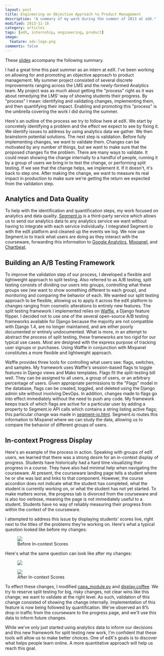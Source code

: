```yaml
---
layout: post
title: Engineering an Objective Approach to Product Management
description: "A summary of my work during the summer of 2013 at edX."
modified: 2013-11-16
category: articles
tags: [edX, internship, engineering, product]
image:
  feature: edx-logo.png
comments: false
---
```


These [slides](https://docs.google.com/presentation/d/1RyP2hFUDIWPWpLxAbitOT-Rf3Xf4P9KJXpRLKjcUJe8/edit?usp=sharing) accompany the following summary.

I had a great time this past summer as an intern at edX. I've been working on allowing for and promoting an objective approach to product management. My summer project consisted of several discrete improvements ranging across the LMS and the newly-formed Analytics team. My project was as much about getting the "process" right as it was about remedying the LMS' way of showing students their progress. By "process" I mean: identifying and validating changes, implementing them, and then quantifying their impact. Enabling and promoting this "process" is the umbrella covering the work I did during the summer.

Here's an outline of the process we try to follow here at edX. We start by concretely identifying a problem and the effect we expect to see by fixing it. We identify issues to address by using analytics data we gather. We then brainstorm potential solutions. The next step is validation. Before fully implementing changes, we want to validate them. Changes can be motivated by any number of things, but we want to make sure that the proposed changes fix the problem. There are many ways to validate. It could mean showing the change internally to a handful of people, running it by a group of users we bring in to test the change, or performing split testing. If we see that the change helps, we implement it. If it doesn't, it's back to step one. After making the change, we want to measure its real impact in production to make sure we're getting the return we expected from the validation step.

## Analytics and Data Quality

To help with the identification and quantification steps, my work focused on analytics and data quality. [Segment.io](https://segment.io/) is a third-party service which allows us to send our analytics data to any analytics service we want without having to integrate with each service individually. I integrated Segment.io with the edX platform and cleaned up the events we log. We now use Segment.io to track what users are doing as they interact with the courseware, forwarding this information to [Google Analytics](http://www.google.com/analytics/), [Mixpanel](https://mixpanel.com), and [Chartbeat](https://chartbeat.com/).

## Building an A/B Testing Framework

To improve the validation step of our process, I developed a flexible and 
lightweight approach to split testing. Also referred to as A/B testing, split testing consists of dividing our users into groups, controlling what these groups see (we want to show something different to each group), and monitoring and comparing the behavior of each. We wanted our split testing approach to be flexible, allowing us to apply it across the edX platform to changes ranging from cosmetic alterations to entirely new features. The split testing framework I implemented relies on [Waffle](http://waffle.readthedocs.org/en/latest/index.html), a Django feature flipper. I decided not to use one of the several open-source A/B testing frameworks available for Django because the majority are not compatible with Django 1.4, are no longer maintained, and are either poorly documented or entirely undocumented. What is more, in an attempt to abstract the process of split testing, these frameworks are too rigid for our typical use cases. Most are designed with the express purpose of tracking user signups or purchases. Using Waffle in conjunction with Mixpanel constitutes a more flexible and lightweight approach.

Waffle provides three tools for controlling what users see: flags, switches, and samples. My framework uses Waffle's session-based flags to toggle features in Django views and Mako templates. Flags fit the split-testing bill well. They can be assigned to all users, a group of users, or an arbitrary percentage of users. Given appropriate permissions to the "Flags" model in the database, flags can be created, toggled, and deleted using the Django admin site without involving DevOps. In addition, changes made to flags go into effect immediately without the need to push any code. My framework keeps track of which flags are active for a particular user by adding a property to Segment.io API calls which contains a string listing active flags; this particular change was made in [segment-io.html](https://github.com/edx/edx-platform/blob/master/lms/templates/widgets/segment-io.html?source=c). Segment.io routes this information to Mixpanel where we can study the data, allowing us to compare the behavior of different groups of users.

## In-context Progress Display

Here's an example of the process in action. Speaking with groups of edX users, we learned that there was a strong desire for an in-context display of progress. Students have historically had a hard time visualizing their progress in a course. They have also had minimal help when navigating the courseware. At present, the courseware landing page tells a student where he or she was last and links to that component. However, the course accordion does not indicate what the student has completed, what the student is currently working on, or what the student has not yet started. To make matters worse, the progress tab is divorced from the courseware and is also too verbose, meaning the page is not immediately useful to a student. Students have no way of reliably measuring their progress from within the context of the courseware.

I attempted to address this issue by displaying students' scores live, right next to the titles of the problems they're working on. Here's what a typical question looked like before my changes:

<figure>
    <img src="http://i.imgur.com/bTdegxe.png">
    <figcaption>Before In-context Scores</figcaption>
</figure>

Here's what the same question can look like after my changes:

<figure>
    <img src="http://i.imgur.com/MzGGkNo.png">
</figure>
<figure>
    <img src="http://i.imgur.com/MIewo29.png">
    <figcaption>After In-context Scores</figcaption>
</figure>

To effect these changes, I modified [capa_module.py](https://github.com/edx/edx-platform/blob/master/common/lib/xmodule/xmodule/capa_module.py?source=cc) and [display.coffee](https://github.com/edx/edx-platform/blob/master/common/lib/xmodule/xmodule/js/src/capa/display.coffee?source=cc). We try to reserve split testing for big, risky changes, not clear wins like this change; we want to validate at the right level. As such, validation of this change consisted of showing the change internally. Implementation of this feature is now being followed by quantification. We've observed an 8% drop in traffic from the courseware to the progress page, and we'll use this data to inform future changes.

While we've only just started using analytics data to inform our decisions and this new framework for split testing new work, I'm confident that these tools will allow us to make better choices. One of edX's goals is to discover what helps people learn online. A more quantitative approach will help us reach this goal.
